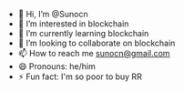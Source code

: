 - 👋 Hi, I’m @Sunocn
- 👀 I’m interested in blockchain
- 🌱 I’m currently learning blockchain
- 💞️ I’m looking to collaborate on blockchain 
- 📫 How to reach me sunocn@gmail.com
- 😄 Pronouns: he/him
- ⚡ Fun fact: I'm so poor to buy RR

<!---
Sunocn/Sunocn is a ✨ special ✨ repository because its `README.md` (this file) appears on your GitHub profile.
You can click the Preview link to take a look at your changes.
--->
